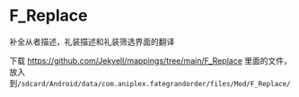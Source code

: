 # F_Replace
补全从者描述，礼装描述和礼装筛选界面的翻译

下载 https://github.com/Jekyell/mappings/tree/main/F_Replace 里面的文件，放入到`/sdcard/Android/data/com.aniplex.fategrandorder/files/Mod/F_Replace/`
